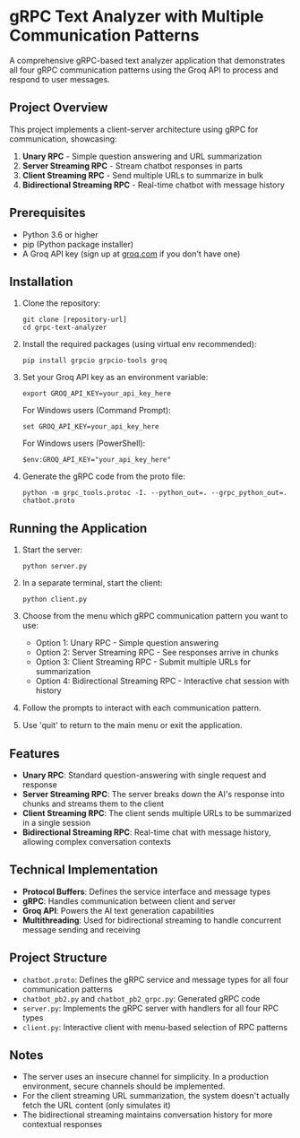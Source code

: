 # gRPC Text Analyzer with Multiple Communication Patterns

A comprehensive gRPC-based text analyzer application that demonstrates all four gRPC communication patterns using the Groq API to process and respond to user messages.

## Project Overview

This project implements a client-server architecture using gRPC for communication, showcasing:

1. **Unary RPC** - Simple question answering and URL summarization
2. **Server Streaming RPC** - Stream chatbot responses in parts
3. **Client Streaming RPC** - Send multiple URLs to summarize in bulk
4. **Bidirectional Streaming RPC** - Real-time chatbot with message history

## Prerequisites

- Python 3.6 or higher
- pip (Python package installer)
- A Groq API key (sign up at [groq.com](https://console.groq.com) if you don't have one)

## Installation

1. Clone the repository:
   ```
   git clone [repository-url]
   cd grpc-text-analyzer
   ```

2. Install the required packages (using virtual env recommended):
   ```
   pip install grpcio grpcio-tools groq
   ```

3. Set your Groq API key as an environment variable:
   ```
   export GROQ_API_KEY=your_api_key_here
   ```
   
   For Windows users (Command Prompt):
   ```
   set GROQ_API_KEY=your_api_key_here
   ```
   
   For Windows users (PowerShell):
   ```
   $env:GROQ_API_KEY="your_api_key_here"
   ```

4. Generate the gRPC code from the proto file:
   ```
   python -m grpc_tools.protoc -I. --python_out=. --grpc_python_out=. chatbot.proto
   ```

## Running the Application

1. Start the server:
   ```
   python server.py
   ```

2. In a separate terminal, start the client:
   ```
   python client.py
   ```

3. Choose from the menu which gRPC communication pattern you want to use:
   - Option 1: Unary RPC - Simple question answering
   - Option 2: Server Streaming RPC - See responses arrive in chunks
   - Option 3: Client Streaming RPC - Submit multiple URLs for summarization
   - Option 4: Bidirectional Streaming RPC - Interactive chat session with history

4. Follow the prompts to interact with each communication pattern.

5. Use 'quit' to return to the main menu or exit the application.

## Features

- **Unary RPC**: Standard question-answering with single request and response
- **Server Streaming RPC**: The server breaks down the AI's response into chunks and streams them to the client
- **Client Streaming RPC**: The client sends multiple URLs to be summarized in a single session
- **Bidirectional Streaming RPC**: Real-time chat with message history, allowing complex conversation contexts

## Technical Implementation

- **Protocol Buffers**: Defines the service interface and message types
- **gRPC**: Handles communication between client and server
- **Groq API**: Powers the AI text generation capabilities
- **Multithreading**: Used for bidirectional streaming to handle concurrent message sending and receiving

## Project Structure

- `chatbot.proto`: Defines the gRPC service and message types for all four communication patterns
- `chatbot_pb2.py` and `chatbot_pb2_grpc.py`: Generated gRPC code
- `server.py`: Implements the gRPC server with handlers for all four RPC types
- `client.py`: Interactive client with menu-based selection of RPC patterns

## Notes

- The server uses an insecure channel for simplicity. In a production environment, secure channels should be implemented.
- For the client streaming URL summarization, the system doesn't actually fetch the URL content (only simulates it)
- The bidirectional streaming maintains conversation history for more contextual responses